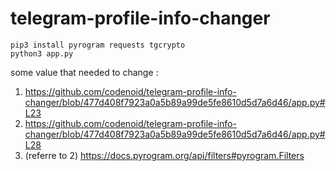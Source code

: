 # telegram-profile-info-changer

```
pip3 install pyrogram requests tgcrypto
python3 app.py
```

some value that needed to change : 

1. https://github.com/codenoid/telegram-profile-info-changer/blob/477d408f7923a0a5b89a99de5fe8610d5d7a6d46/app.py#L23
2. https://github.com/codenoid/telegram-profile-info-changer/blob/477d408f7923a0a5b89a99de5fe8610d5d7a6d46/app.py#L28
3. (referre to 2) https://docs.pyrogram.org/api/filters#pyrogram.Filters

